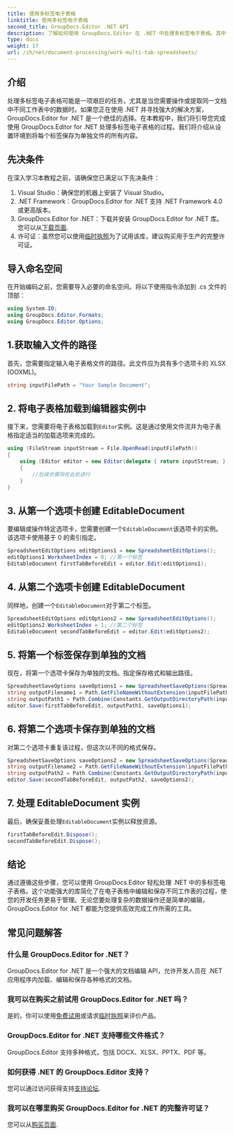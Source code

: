 ```yaml
---
title: 使用多标签电子表格
linktitle: 使用多标签电子表格
second_title: GroupDocs.Editor .NET API
description: 了解如何使用 GroupDocs.Editor 在 .NET 中处理多标签电子表格。其中包括分步指南、代码示例和最佳实践。
type: docs
weight: 17
url: /zh/net/document-processing/work-multi-tab-spreadsheets/
---
```

## 介绍
处理多标签电子表格可能是一项艰巨的任务，尤其是当您需要操作或提取同一文档中不同工作表中的数据时。如果您正在使用 .NET 并寻找强大的解决方案，GroupDocs.Editor for .NET 是一个绝佳的选择。在本教程中，我们将引导您完成使用 GroupDocs.Editor for .NET 处理多标签电子表格的过程。我们将介绍从设置环境到将每个标签保存为单独文件的所有内容。
## 先决条件
在深入学习本教程之前，请确保您已满足以下先决条件：
1. Visual Studio：确保您的机器上安装了 Visual Studio。
2. .NET Framework：GroupDocs.Editor for .NET 支持 .NET Framework 4.0 或更高版本。
3. GroupDocs.Editor for .NET：下载并安装 GroupDocs.Editor for .NET 库。您可以从[下载页面](https://releases.groupdocs.com/editor/net/).
4. 许可证：虽然您可以使用[临时执照](https://purchase.groupdocs.com/temporary-license/)为了试用该库，建议购买用于生产的完整许可证。
## 导入命名空间
在开始编码之前，您需要导入必要的命名空间。将以下使用指令添加到 .cs 文件的顶部：
```csharp
using System.IO;
using GroupDocs.Editor.Formats;
using GroupDocs.Editor.Options;
```
## 1.获取输入文件的路径
首先，您需要指定输入电子表格文件的路径。此文件应为具有多个选项卡的 XLSX (OOXML)。
```csharp
string inputFilePath = "Your Sample Document";
```
## 2. 将电子表格加载到编辑器实例中
接下来，您需要将电子表格加载到`Editor`实例。这是通过使用文件流并为电子表格指定适当的加载选项来完成的。
```csharp
using (FileStream inputStream = File.OpenRead(inputFilePath))
{
    using (Editor editor = new Editor(delegate { return inputStream; }, delegate { return new SpreadsheetLoadOptions(); }))
    {
        //后续步骤将在此处进行
    }
}
```
## 3. 从第一个选项卡创建 EditableDocument
要编辑或操作特定选项卡，您需要创建一个`EditableDocument`该选项卡的实例。该选项卡使用基于 0 的索引指定。
```csharp
SpreadsheetEditOptions editOptions1 = new SpreadsheetEditOptions();
editOptions1.WorksheetIndex = 0; //第一个标签
EditableDocument firstTabBeforeEdit = editor.Edit(editOptions1);
```
## 4. 从第二个选项卡创建 EditableDocument
同样地，创建一个`EditableDocument`对于第二个标签。
```csharp
SpreadsheetEditOptions editOptions2 = new SpreadsheetEditOptions();
editOptions2.WorksheetIndex = 1; //第二个标签
EditableDocument secondTabBeforeEdit = editor.Edit(editOptions2);
```
## 5. 将第一个标签保存到单独的文档
现在，将第一个选项卡保存为单独的文档。指定保存格式和输出路径。
```csharp
SpreadsheetSaveOptions saveOptions1 = new SpreadsheetSaveOptions(SpreadsheetFormats.Xlsm);
string outputFilename1 = Path.GetFileNameWithoutExtension(inputFilePath) + "_tab1.xlsm";
string outputPath1 = Path.Combine(Constants.GetOutputDirectoryPath(inputFilePath), outputFilename1);
editor.Save(firstTabBeforeEdit, outputPath1, saveOptions1);
```
## 6. 将第二个选项卡保存到单独的文档
对第二个选项卡重复该过程，但这次以不同的格式保存。
```csharp
SpreadsheetSaveOptions saveOptions2 = new SpreadsheetSaveOptions(SpreadsheetFormats.Xlsb);
string outputFilename2 = Path.GetFileNameWithoutExtension(inputFilePath) + "_tab2.xlsb";
string outputPath2 = Path.Combine(Constants.GetOutputDirectoryPath(inputFilePath), outputFilename2);
editor.Save(secondTabBeforeEdit, outputPath2, saveOptions2);
```
## 7. 处理 EditableDocument 实例
最后，确保妥善处理`EditableDocument`实例以释放资源。
```csharp
firstTabBeforeEdit.Dispose();
secondTabBeforeEdit.Dispose();
```

## 结论
通过遵循这些步骤，您可以使用 GroupDocs.Editor 轻松处理 .NET 中的多标签电子表格。这个功能强大的库简化了在电子表格中编辑和保存不同工作表的过程，使您的开发任务更易于管理。无论您要处理复杂的数据操作还是简单的编辑，GroupDocs.Editor for .NET 都能为您提供高效完成工作所需的工具。
## 常见问题解答
### 什么是 GroupDocs.Editor for .NET？
GroupDocs.Editor for .NET 是一个强大的文档编辑 API，允许开发人员在 .NET 应用程序内加载、编辑和保存各种格式的文档。
### 我可以在购买之前试用 GroupDocs.Editor for .NET 吗？
是的，你可以使用[免费试用](https://releases.groupdocs.com/)或请求[临时执照](https://purchase.groupdocs.com/temporary-license/)来评价产品。
### GroupDocs.Editor for .NET 支持哪些文件格式？
GroupDocs.Editor 支持多种格式，包括 DOCX、XLSX、PPTX、PDF 等。
### 如何获得 .NET 的 GroupDocs.Editor 支持？
您可以通过访问获得支持[支持论坛](https://forum.groupdocs.com/c/editor/20).
### 我可以在哪里购买 GroupDocs.Editor for .NET 的完整许可证？
您可以从[购买页面](https://purchase.groupdocs.com/buy).